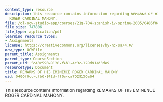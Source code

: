 ```yaml
---
content_type: resource
description: This resource contains information regarding REMARKS OF HIS EMINENCE
  ROGER CARDINAL MAHONY.
file: /ol-ocw-studio-app/courses/21g-704-spanish-iv-spring-2005/0486f0cccfb6942dff0aca7629156a64_MIT21G_704S05_mahony-cardi.pdf
file_size: 747806
file_type: application/pdf
learning_resource_types:
- Assignments
license: https://creativecommons.org/licenses/by-nc-sa/4.0/
ocw_type: OCWFile
parent_title: Assignments
parent_type: CourseSection
parent_uid: 5c43c593-8120-feb1-4c3c-128d914d3de9
resourcetype: Document
title: REMARKS OF HIS EMINENCE ROGER CARDINAL MAHONY
uid: 0486f0cc-cfb6-942d-ff0a-ca7629156a64
---
```

This resource contains information regarding REMARKS OF HIS EMINENCE ROGER CARDINAL MAHONY.